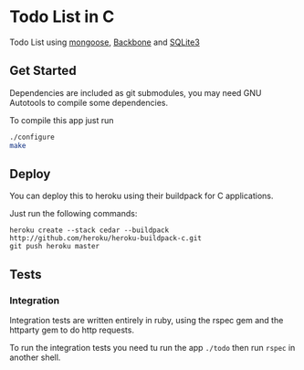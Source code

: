 # Todo List in C
Todo List using [mongoose](https://github.com/cesanta/mongoose/), [Backbone](https://github.com/jashkenas/backbone) and [SQLite3](http://sqlite.org/)

## Get Started
Dependencies are included as git submodules, you may need GNU Autotools to compile some dependencies.

To compile this app just run
```sh
./configure
make
```

## Deploy
You can deploy this to heroku using their buildpack for C applications. 

Just run the following commands:
```
heroku create --stack cedar --buildpack http://github.com/heroku/heroku-buildpack-c.git
git push heroku master
```

## Tests

### Integration
Integration tests are written entirely in ruby, using the rspec gem and the httparty gem to do http requests.

To run the integration tests you need tu run the app `./todo` then run `rspec` in another shell.
